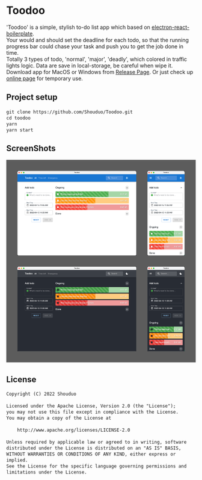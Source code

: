 # Toodoo
'Toodoo' is a simple, stylish to-do list app which based on [electron-react-boilerplate](https://github.com/electron-react-boilerplate/electron-react-boilerplate).  
Your would and should set the deadline for each todo, so that the running progress bar could chase your task and push you to get the job done in time.  
Totally 3 types of todo, 'normal', 'major', 'deadly', which colored in traffic lights logic. Data are save in local-storage, be careful when wipe it.  
Download app for MacOS or Windows from [Release Page](https://github.com/Shouduo/Toodoo/releases).
Or just check up [online page](https://shouduo.github.io/Toodoo/) for temporary use.
## Project setup
```
git clone https://github.com/Shouduo/Toodoo.git
cd toodoo
yarn
yarn start
```

## ScreenShots

![img](/screenshot/screenshot_1.png)

## License
```
Copyright (C) 2022 Shouduo

Licensed under the Apache License, Version 2.0 (the "License");
you may not use this file except in compliance with the License.
You may obtain a copy of the License at

    http://www.apache.org/licenses/LICENSE-2.0

Unless required by applicable law or agreed to in writing, software
distributed under the License is distributed on an "AS IS" BASIS,
WITHOUT WARRANTIES OR CONDITIONS OF ANY KIND, either express or implied.
See the License for the specific language governing permissions and
limitations under the License.
```
